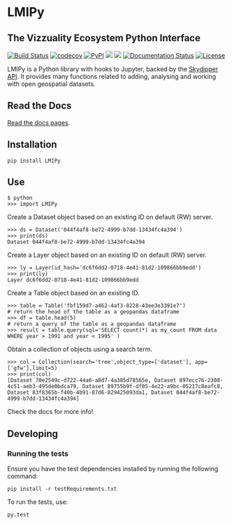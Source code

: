 # LMIPy
## The Vizzuality Ecosystem Python Interface

[![Build Status](https://travis-ci.org/Vizzuality/LMIPy.svg?branch=master)](https://travis-ci.org/Vizzuality/LMIPy) [![codecov](https://codecov.io/gh/Vizzuality/LMIPy/branch/master/graph/badge.svg)](https://codecov.io/gh/Vizzuality/LMIPy) [![PyPI](https://img.shields.io/pypi/v/LMIPy.svg?style=flat)](https://pypi.org/project/LMIPy/) ![](https://img.shields.io/pypi/pyversions/LMIPy.svg?style=flat)  ![](https://img.shields.io/pypi/wheel/LMIPy.svg?style=flat) [![Documentation Status](https://readthedocs.org/projects/lmipy/badge/?version=latest)](https://lmipy.readthedocs.io/en/latest/?badge=latest) [![License](https://img.shields.io/badge/License-MIT-brightgreen.svg)](https://github.com/Vizzuality/LMIPy/blob/master/LICENSE)

LMIPy is a Python library with hooks to Jupyter, backed by the [Skydipper API](https://github.com/Skydipper).
It provides many functions related to adding, analysing and working with open geospatial datasets.

## Read the Docs

[Read the docs pages](https://lmipy.readthedocs.io/en/latest/).

## Installation

`pip install LMIPy`

## Use


```
$ python
>>> import LMIPy
```

Create a Dataset object based on an existing ID on default (RW) server.
```
>>> ds = Dataset('044f4af8-be72-4999-b7dd-13434fc4a394')
>>> print(ds)
Dataset 044f4af8-be72-4999-b7dd-13434fc4a394
```

Create a Layer object based on an existing ID on default (RW) server.
```
>>> ly = Layer(id_hash='dc6f6dd2-0718-4e41-81d2-109866bb9edd')
>>> print(ly)
Layer dc6f6dd2-0718-4e41-81d2-109866bb9edd
```

Create a Table object based on an existing ID.
```
>>> table = Table('fbf159d7-a462-4af3-8228-43ee3e3391e7')
# return the head of the table as a geopandas dataframe
>>> df = table.head(5)
# return a query of the table as a geopandas dataframe
>>> result = table.query(sql='SELECT count(*) as my_count FROM data WHERE year > 1991 and year < 1995' )
```

Obtain a collection of objects using a search term.
```
>>> col = Collection(search='tree',object_type=['dataset'], app=['gfw'],limit=5)
>>> print(col)
[Dataset 70e2549c-d722-44a6-a8d7-4a385d78565e, Dataset 897ecc76-2308-4c51-aeb3-495de0bdca79, Dataset 89755b9f-df05-4e22-a9bc-05217c8eafc8, Dataset 83f8365b-f40b-4b91-87d6-829425093da1, Dataset 044f4af8-be72-4999-b7dd-13434fc4a394]
```
Check the docs for more info!

## Developing

### Running the tests

Ensure you have the test dependencies installed by running the following command:

```shell
pip install -r testRequirements.txt
```

To run the tests, use: 

```shell
py.test
```
